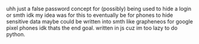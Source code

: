 uhh just a false password concept for (possibly) being used to hide a login or smth idk
my idea was for this to eventually be for phones to hide sensitive data
maybe could be written into smth like grapheneos for google pixel phones idk thats the end goal.
written in js cuz im too lazy to do python.
